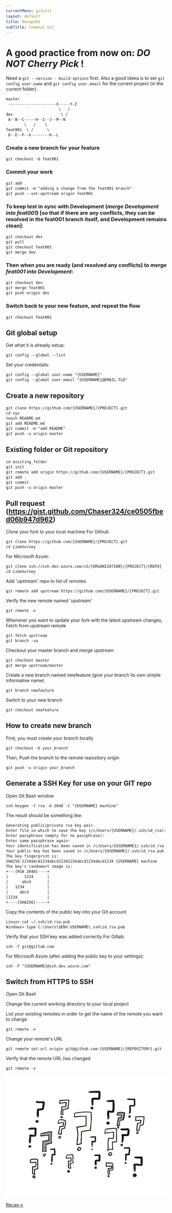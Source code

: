 ```yaml
---
currentMenu: gitutil
layout: default
title: Devops01
subTitle: Comenzi Git
---
```

# A good practice from now on: *DO NOT Cherry Pick* !

Need a `git --version --build-options` first.
Also a good ideea is to set `git config user.name` and `git config user.email` for the current project (in the current folder).

```
master
 ---------------------X-----Y-Z
                       \   /
dev                     \ /
 A--B--C-----H--I--J--M--N
        \   /    \
feat001  \ /      \
 D--E--F--G--------K--L
```

### Create a new branch for your feature

```
git checkout -b feat001
```

### Commit your work

```
git add .
git commit -m "adding a change from the feat001 branch"
git push --set-upstream origin feat001
```

### To keep test in sync with Development (*merge Development into feat001*) [so that if there are any conflicts, they can be resolved in the feat001 branch itself, and Development remains clean]:

```
git checkout dev
git pull
git checkout feat001
git merge dev
```

### Then when you are ready (and resolved any conflicts) to *merge feat001 into Development*:

```
git checkout dev
git merge feat001
git push origin dev
```

### Switch back to your new feature, and repeat the flow

```
git checkout feat001
```

## Git global setup

Get what it is already setup:
```
git config --global --list
```

Set your credentials:
```
git config --global user.name "{USERNAME}"
git config --global user.email "{USERNAME}@EMAIL.TLD"
```

## Create a new repository

```
git clone https://github.com/{USERNAME}/{PROJECT}.git
cd xyz
touch README.md
git add README.md
git commit -m "add README"
git push -u origin master
```

## Existing folder or Git repository

```
cd existing_folder
git init
git remote add origin https://github.com/{USERNAME}/{PROJECT}.git
git add .
git commit
git push -u origin master
```

## Pull request (https://gist.github.com/Chaser324/ce0505fbed06b947d962)

Clone your fork to your local machine
For Github:
```
git clone https://github.com/{USERNAME}/{PROJECT}.git
cd LimeSurvey
```

For Microsoft Azure:
```
git clone ssh://ssh.dev.azure.com/v3/{ORGANIZATION}/{PROJECT}/{REPO}
cd LimeSurvey
```

Add 'upstream' repo to list of remotes
```
git remote add upstream https://github.com/{USERNAME}/{PROJECT}.git
```

Verify the new remote named 'upstream'
```
git remote -v
```

Whenever you want to update your fork with the latest upstream changes, Fetch from upstream remote
```
git fetch upstream
git branch -va
```

Checkout your master branch and merge upstream
```
git checkout master
git merge upstream/master
```

Create a new branch named newfeature (give your branch its own simple informative name)
```
git branch newfeature
```

Switch to your new branch
```
git checkout newfeature
```

## How to create new branch

First, you must create your branch locally
```
git checkout -b your_branch
```

Then, Push the branch to the remote repository origin
```
git push -u origin your_branch
```

## Generate a SSH Key for use on your GIT repo

Open Git Bash window
```
ssh-keygen -t rsa -b 2048 -C "{USERNAME} machine"
```
The result should be something like:
```
Generating public/private rsa key pair.
Enter file in which to save the key (/c/Users/{USERNAME}/.ssh/id_rsa): Enter passphrase (empty for no passphrase):
Enter same passphrase again:
Your identification has been saved in /c/Users/{USERNAME}/.ssh/id_rsa
Your public key has been saved in /c/Users/{USERNAME}/.ssh/id_rsa.pub
The key fingerprint is:
SHA256:1234abcd1234abcd12341234abcd1234abcd1234 {USERNAME} machine
The key's randomart image is:
+---[RSA 2048]----+
|       1234      |
|      abcd       |
|   1234          |
|     abcd        |
|1234             |
+----[SHA256]-----+
```

Copy the contents of the public key into your Git account
```
Linux> cat ~/.ssh/id_rsa.pub
Windows> type C:\Users\$ENV:USERNAME\.ssh\id_rsa.pub
```

Verify that your SSH key was added correctly
For Gitlab:
```
ssh -T git@gitlab.com
```

For Microsoft Azure (after adding the public key to your settings):
```
ssh -T "{USERNAME}@ssh.dev.azure.com"
```

## Switch from HTTPS to SSH

Open Git Bash

Change the current working directory to your local project

List your existing remotes in order to get the name of the remote you want to change
```
git remote -v
```

Change your remote's URL
```
git remote set-url origin git@github.com:{USERNAME}/{REPOSITORY}.git
```

Verify that the remote URL has changed
```
git remote -v
```

![Questions](https://raw.githubusercontent.com/c4xp/Devops01/master/assets/questions.png)

[Recap→](recap.md)

